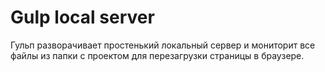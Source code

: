 # Gulp local server

Гульп разворачивает простенький локальный сервер и мониторит все файлы из папки с проектом для перезагрузки страницы в браузере.

